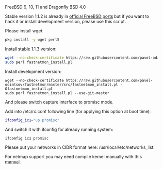 FreeBSD 9, 10, 11 and Dragonfly BSD 4.0

Stable version 1.1.2 is already in [official FreeBSD ports](https://freshports.org/net-mgmt/fastnetmon/) but if you want to hack it or install development version, please use this script.

Please install wget:
```bash
pkg install -y wget perl5
```

Install stable 1.1.3 version:
```bash
wget --no-check-certificate https://raw.githubusercontent.com/pavel-odintsov/fastnetmon/master/src/fastnetmon_install.pl -Ofastnetmon_install.pl 
sudo perl fastnetmon_install.pl
```

Install development version:
```
wget --no-check-certificate https://raw.githubusercontent.com/pavel-odintsov/fastnetmon/master/src/fastnetmon_install.pl -Ofastnetmon_install.pl 
sudo perl fastnetmon_install.pl --use-git-master
```

And please switch capture interface to promisc mode.

Add into /etc/rc.conf following line (for applying this option at boot time):
```bash
ifconfig_ix1="up promisc"
```

And switch it with ifconfig for already running system:
```bash
ifconfig ix1 promisc
```

Please put your networks in CIDR format here: /usr/local/etc/networks_list.

For netmap support you may need compile kernel manually with this [manual](BUILDING_FREEBSD_KERNEL_FOR_NETMAP.md).
